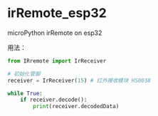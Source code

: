 # irRemote_esp32
microPython irRemote on esp32



用法：

```python
from IRremote import IrReceiver

# 初始化管脚
receiver = IrReceiver(15) # 红外接收模块 HS0038

while True:
    if receiver.decode():
        print(receiver.decodedData)

```

